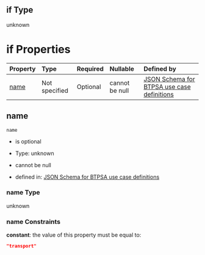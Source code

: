 ## if Type

unknown

# if Properties

| Property      | Type          | Required | Nullable       | Defined by                                                                                                                                                                                                          |
| :------------ | :------------ | :------- | :------------- | :------------------------------------------------------------------------------------------------------------------------------------------------------------------------------------------------------------------ |
| [name](#name) | Not specified | Optional | cannot be null | [JSON Schema for BTPSA use case definitions](btpsa-usecase-properties-services-items-allof-1-then-allof-116-if-properties-name.md "undefined#/properties/services/items/allOf/1/then/allOf/116/if/properties/name") |

## name



`name`

*   is optional

*   Type: unknown

*   cannot be null

*   defined in: [JSON Schema for BTPSA use case definitions](btpsa-usecase-properties-services-items-allof-1-then-allof-116-if-properties-name.md "undefined#/properties/services/items/allOf/1/then/allOf/116/if/properties/name")

### name Type

unknown

### name Constraints

**constant**: the value of this property must be equal to:

```json
"transport"
```
